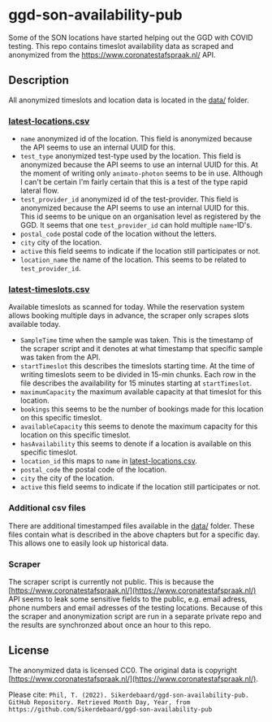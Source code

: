 # ggd-son-availability-pub
Some of the SON locations have started helping out the GGD with COVID testing. This repo contains timeslot availability data as scraped and anonymized from the https://www.coronatestafspraak.nl/ API.

## Description
All anonymized timeslots and location data is located in the [data/](data/) folder.

### [latest-locations.csv](data/latest-locations.csv)
* `name` anonymized id of the location. This field is anonymized because the API seems to use an internal UUID for this.
* `test_type` anonymized test-type used by the location. This field is anonymized because the API seems to use an internal UUID for this. At the moment of writing only `animato-photon` seems to be in use. Although I can't be certain I'm fairly certain that this is a test of the type rapid lateral flow.  
* `test_provider_id` anonymized id of the test-provider. This field is anonymized because the API seems to use an internal UUID for this. This id seems to be unique on an organisation level as registered by the GGD. It seems that one `test_provider_id` can hold multiple `name`-ID's.
* `postal_code` postal code of the location without the letters.
* `city` city of the location.
* `active` this field seems to indicate if the location still participates or not.
* `location_name` the name of the location. This seems to be related to `test_provider_id`.

### [latest-timeslots.csv](data/latest-timeslots.csv)
Available timeslots as scanned for today. While the reservation system allows booking multiple days in advance, the scraper only scrapes slots available today.

* `SampleTime` time when the sample was taken. This is the timestamp of the scraper script and it denotes at what timestamp that specific sample was taken from the API.
* `startTimeslot` this describes the timeslots starting time. At the time of writing timeslots seem to be divided in 15-min chunks. Each row in the file describes the availability for 15 minutes starting at `startTimeslot`.
* `maximumCapacity` the maximum available capacity at that timeslot for this location.
* `bookings` this seems to be the number of bookings made for this location on this specific timeslot.
* `availableCapacity` this seems to denote the maximum capacity for this location on this specific timeslot.
* `hasAvailability` this seems to denote if a location is available on this specific timeslot.
* `location_id` this maps to `name` in [latest-locations.csv](data/latest-locations.csv).
* `postal_code` the postal code of the location.
* `city` the city of the location.
* `active` this field seems to indicate if the location still participates or not.

### Additional csv files
There are additional timestamped files available in the [data/](data/) folder. These files contain what is described in the above chapters but for a specific day. This allows one to easily look up historical data.

### Scraper
The scraper script is currently not public. This is because the [https://www.coronatestafspraak.nl/](https://www.coronatestafspraak.nl/) API seems to leak some sensitive fields to the public, e.g. email adress, phone numbers and email adresses of the testing locations. Because of this the scraper and anonymization script are run in a separate private repo and the results are synchronzed about once an hour to this repo.

## License
The anonymized data is licensed CC0. The original data is copyright [https://www.coronatestafspraak.nl/](https://www.coronatestafspraak.nl/).

Please cite: `Phil, T. (2022). Sikerdebaard/ggd-son-availability-pub. GitHub Repository. Retrieved Month Day, Year, from https://github.com/Sikerdebaard/ggd-son-availability-pub`
